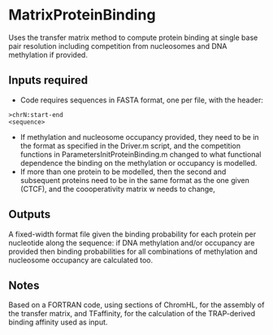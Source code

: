 # MatrixProteinBinding
Uses the transfer matrix method to compute protein binding at single base pair resolution including competition from nucleosomes and DNA methylation if provided.

## Inputs required
- Code requires sequences in FASTA format, one per file, with the header:
````
>chrN:start-end
<sequence>
````
- If methylation and nucleosome occupancy provided, they need to be in the format as specified in the Driver.m script, and the competition functions in ParametersInitProteinBinding.m changed to what functional dependence the binding on the methylation or occupancy is modelled.
- If more than one protein to be modelled, then the second and subsequent proteins need to be in the same format as the one given (CTCF), and the coooperativity matrix w needs to change,


## Outputs
A fixed-width format file given the binding probability for each protein per nucleotide along the sequence: if DNA methylation and/or occupancy are provided then binding probabilities for all combinations of methylation and nucleosome occupancy are calculated too.

## Notes
Based on a FORTRAN code, using sections of ChromHL, for the assembly of the transfer matrix, and TFaffinity, for the calculation of the TRAP-derived binding affinity used as input.
